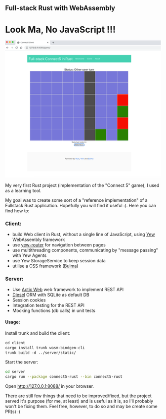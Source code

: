 ## Full-stack Rust with WebAssembly

# Look Ma, No JavaScript !!! 

![img.png](img.png)

My very first Rust project (implementation of the "Connect 5" game), I used as a learning tool.

My goal was to create some sort of a "reference implementation" of a Fullstack Rust application. Hopefully you will find it useful :).
Here you can find how to:
### Client:
- build Web client in Rust, without a single line of JavaScript, using  [Yew](https://github.com/yewstack/yew) WebAssembly framework
- use [yew-router](https://github.com/yewstack/yew/tree/master/packages/yew-router) for navigation between pages
- use multithreading components, communicating by "message passing" with Yew Agents
- use Yew StorageService to keep session data
- utilise a CSS framework ([Bulma](https://bulma.io))

### Server:
- Use [Actix Web](https://github.com/actix/actix-web) web framework to implement REST API
- [Diesel](https://diesel.rs) ORM with SQLite as default DB 
- Session cookies
- Integration testing for the REST API
- Mocking functions (db calls) in unit tests 


#### Usage:

Install trunk and build the client:
```
cd client
cargo install trunk wasm-bindgen-cli
trunk build -d ../server/static/ 
```

Start the server: 
``` bash
cd server
cargo run --package connect5-rust --bin connect5-rust
```
Open http://127.0.0.1:8088/ in your browser.


There are still few things that need to be improved/fixed, but the project served it's purpose (for me, at least) and is useful as it is, so I'll probably won't be fixing them. Feel free, however, to do so and may be create some PR(s) :)
